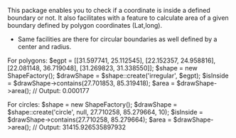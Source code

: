This package enables you to check if a coordinate is inside a defined boundary or not. It also facilitates with a feature to calculate area of a given boundary defined by polygon coordinates (Lat,long).

  - Same facilities are there for circular boundaries as well defined by a center and radius.


For polygons:
$egpt = [[31.597741, 25.112545], [22.152357, 24.958816], [22.081148, 36.719048], [31.269823, 31.338550]];
$shape = new ShapeFactory();
$drawShape = $shape::create('irregular', $egpt);
$isInside  = $drawShape->contains(27.701853, 85.319418);
$area = $drawShape->area(); // Output: 0.000177

For circles:
$shape = new ShapeFactory();
$drawShape = $shape::create('circle', null, 27.710258, 85.279664, 10);
$isInside  = $drawShape->contains(27.710258, 85.279664);
$area = $drawShape->area(); // Output: 31415.926535897932
